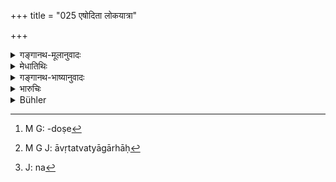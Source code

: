 +++
title = "025 एषोदिता लोकयात्रा"

+++

<details><summary>गङ्गानथ-मूलानुवादः</summary>

Thus has been declared the common practice, as between husband and wife, which is always happy; now understand the laws relating to children, which are conducive to happiness here as well as after death.—(25)
</details>

<details><summary>मेधातिथिः</summary>

**लोकयात्रा** लोकवृत्तं लोकाचारः । लोकसिद्धम् एतत् । नायं विधिलक्षणो ऽर्थो यद् एवं शक्यते रक्षितुं नान्यथेति । अपरिरक्षिताभिश् च ताभिः प्रसूत्यादिदोषो[^७५] भवतीति । इदानीं **प्रजाधर्मान् निबोधत** । कस्य प्रजा बीजिनो वा क्षेत्रिणो वेति । **उदर्क** आगामीकालः, स **सुखो** येषाम् । सर्वे हि वस्त्ववसाने विरमन्ते । ते तु नैवम् इति प्रशंसा ॥ ९.२५ ॥


[^७५]:
     M G: -doṣe

_<u>ननु</u> च का सुखोदर्कता प्रजाधर्मस्य । या च प्रजास्याधीना स्त्रियश् च बहुभिर् दोषैर् आवृतत्वात् त्यागार्हाः_[^७६]_ ।_ _को_[^७७]_ हि "गृहे सर्वान् बिभृयात्" इत्य् एतन्निवृत्त्यर्थम् आह ।_


[^७७]:
     J: na


[^७६]:
     M G J: āvṛtatvatyāgārhāḥ
</details>

<details><summary>गङ्गानथ-भाष्यानुवादः</summary>

‘*Commonpractice*’— ordinary usage; what has been stated here is the ‘common practice’ obtaining in the world; and when it is said that ‘women are to be guarded in such and such a manner, and not otherwise’, or ‘if women are not guarded, the progeny becomes defiled,’—it is not by way of *injunction*.

‘*Now listen to the laws relating to children*’;—*i.e*., to whom does the child belong?—to the owner of the seed, or to the owner of the field?

‘*Udarka*’ stands for ‘*futurity*’; and that whose ‘*future is happy’ is* called ‘*sukhodarka*’, *conducive to happiness*. The praise is that while all things perish in the end, these do not perish.—(25)
</details>

<details><summary>भारुचिः</summary>

कस्य प्रजा, किं क्षेत्रिणो, बीजिन, उभयोर् वेति ॥ ९.२५ ॥
</details>

<details><summary>Bühler</summary>

025	Thus has been declared the ever pure popular usage (which regulates the relations) between husband and wife; hear (next) the laws concerning children which are the cause of happiness in this world and after death.
</details>
